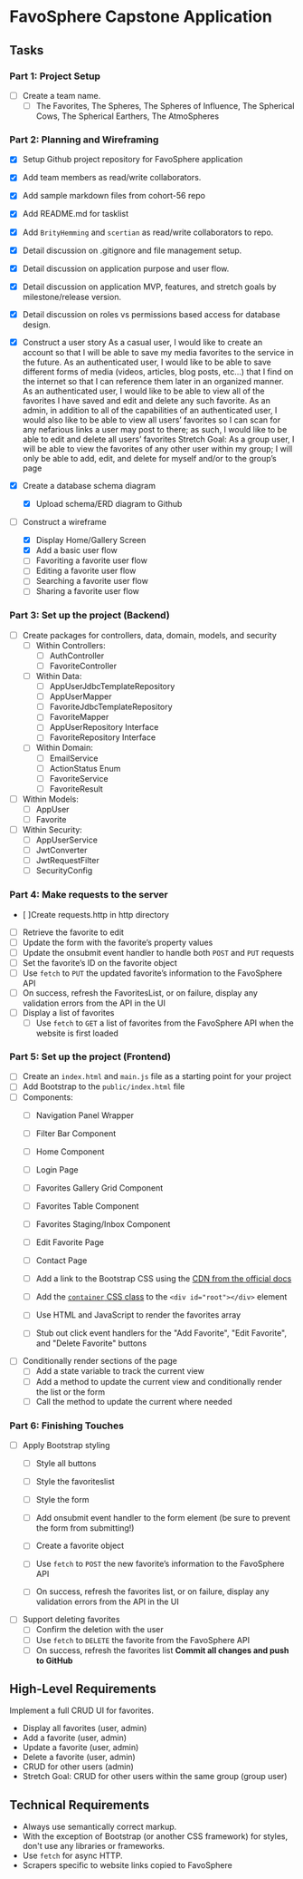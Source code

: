 
# FavoSphere Capstone Application

## Tasks

### Part 1: Project Setup

* [ ] Create a team name.
  * [ ] The Favorites, The Spheres, The Spheres of Influence, The Spherical Cows, The Spherical Earthers, The AtmoSpheres

### Part 2: Planning and Wireframing

* [X] Setup Github project repository for FavoSphere application
* [X] Add team members as read/write collaborators.
* [X] Add sample markdown files from cohort-56 repo
* [X] Add README.md for tasklist
* [X] Add `BrityHemming` and `scertian` as read/write collaborators to repo.

* [X] Detail discussion on .gitignore and file management setup.
* [X] Detail discussion on application purpose and user flow.
* [X] Detail discussion on application MVP, features, and stretch goals by milestone/release version.
* [X] Detail discussion on roles vs permissions based access for database design.

* [X] Construct a user story
As a casual user, I would like to create an account so that I will be able to save my media favorites to the service in the future.
As an authenticated user, I would like to be able to save different forms of media (videos, articles, blog posts, etc…) that I find on the internet so that I can reference them later in an organized manner.
As an authenticated user, I would like to be able to view all of the favorites I have saved and edit and delete any such favorite.
As an admin, in addition to all of the capabilities of an authenticated user, I would also like to be able to view all users’ favorites so I can scan for any nefarious links a user may post to there; as such, I would like to be able to edit and delete all users’ favorites
Stretch Goal: As a group user, I will be able to view the favorites of any other user within my group; I will only be able to add, edit, and delete for myself and/or to the group’s page

* [X] Create a database schema diagram
  * [X] Upload schema/ERD diagram to Github

* [ ] Construct a wireframe
  * [X] Display Home/Gallery Screen
  * [X] Add a basic user flow
  * [ ] Favoriting a favorite user flow
  * [ ] Editing a favorite user flow
  * [ ] Searching a favorite user flow
  * [ ] Sharing a favorite user flow

### Part 3: Set up the project (Backend)

* [ ] Create packages for controllers, data, domain, models, and security
  * [ ] Within Controllers:
    * [ ] AuthController
    * [ ] FavoriteController
  * [ ] Within Data:
    * [ ] AppUserJdbcTemplateRepository
    * [ ]  AppUserMapper
    * [ ] FavoriteJdbcTemplateRepository
    * [ ] FavoriteMapper
    * [ ] AppUserRepository Interface
    * [ ] FavoriteRepository Interface
  * [ ] Within Domain:
    * [ ] EmailService
    * [ ] ActionStatus Enum
    * [ ] FavoriteService
    * [ ] FavoriteResult
* [ ] Within Models:
  * [ ] AppUser
  * [ ] Favorite
* [ ] Within Security:
  * [ ] AppUserService
  * [ ] JwtConverter
  * [ ] JwtRequestFilter
  * [ ] SecurityConfig

### Part 4: Make requests to the server

* [ ]Create requests.http in http directory
* [ ] Retrieve the favorite to edit
* [ ] Update the form with the favorite’s property values
* [ ] Update the onsubmit event handler to handle both `POST` and `PUT` requests
* [ ] Set the favorite’s ID on the favorite object
* [ ] Use `fetch` to `PUT` the updated favorite’s information to the FavoSphere API
* [ ] On success, refresh the FavoritesList, or on failure, display any validation errors from the API in the UI
* [ ] Display a list of favorites
  * [ ] Use `fetch` to `GET` a list of favorites from the FavoSphere API when the website is first loaded

### Part 5: Set up the project (Frontend)

* [ ] Create an `index.html` and `main.js` file as a starting point for your project
* [ ] Add Bootstrap to the `public/index.html` file
* [ ] Components:
  * [ ] Navigation Panel Wrapper
  * [ ] Filter Bar Component
  * [ ] Home Component
  * [ ] Login Page
  * [ ] Favorites Gallery Grid Component
  * [ ] Favorites Table Component
  * [ ] Favorites Staging/Inbox Component
  * [ ] Edit Favorite Page
  * [ ] Contact Page
  * [ ] Add a link to the Bootstrap CSS using the [CDN from the official docs](https://getbootstrap.com/docs/4.6/getting-started/introduction/#css)
  * [ ] Add the [`container` CSS class](https://getbootstrap.com/docs/4.6/layout/overview/#containers) to the `<div id="root"></div>` element

  * [ ] Use HTML and JavaScript to render the favorites array
  * [ ] Stub out click event handlers for the "Add Favorite", "Edit Favorite", and "Delete Favorite" buttons

* [ ] Conditionally render sections of the page
  * [ ] Add a state variable to track the current view
  * [ ] Add a method to update the current view and conditionally render the list or the form
  * [ ] Call the method to update the current where needed

### Part 6: Finishing Touches

* [ ] Apply Bootstrap styling
  * [ ] Style all buttons
  * [ ] Style the favoriteslist
  * [ ] Style the form

  * [ ] Add onsubmit event handler to the form element (be sure to prevent the form from submitting!)
  * [ ] Create a favorite object
  * [ ] Use `fetch` to `POST` the new favorite’s information to the FavoSphere API
  * [ ] On success, refresh the favorites list, or on failure, display any validation errors from the API in the UI

* [ ] Support deleting favorites
  * [ ] Confirm the deletion with the user
  * [ ] Use `fetch` to `DELETE` the favorite from the FavoSphere API
  * [ ] On success, refresh the favorites list
**Commit all changes and push to GitHub**

## High-Level Requirements

Implement a full CRUD UI for favorites.

* Display all favorites (user, admin)
* Add a favorite (user, admin)
* Update a favorite (user, admin)
* Delete a favorite (user, admin)
* CRUD for other users (admin)
* Stretch Goal: CRUD for other users within the same group (group user)

## Technical Requirements

* Always use semantically correct markup.
* With the exception of Bootstrap (or another CSS framework) for styles, don't use any libraries or frameworks.
* Use `fetch` for async HTTP.
* Scrapers specific to website links copied to FavoSphere
